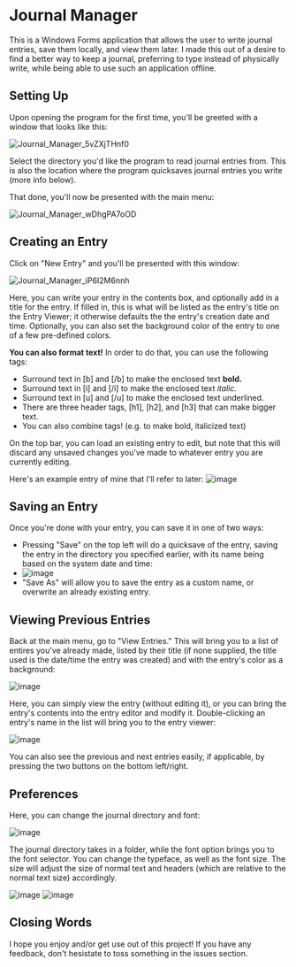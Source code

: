 # Journal Manager
This is a Windows Forms application that allows the user to write journal entries, save them locally, and view them later. 
I made this out of a desire to find a better way to keep a journal, preferring to type instead of physically write, while being able to use such an application offline.

## Setting Up
Upon opening the program for the first time, you'll be greeted with a window that looks like this:

![Journal_Manager_5vZXjTHnf0](https://user-images.githubusercontent.com/58154576/155890117-6190934e-c5df-4608-bf19-b78e9873d0cc.png)

Select the directory you'd like the program to read journal entries from. This is also the location where the program quicksaves journal entries you write (more info below).

That done, you'll now be presented with the main menu:

![Journal_Manager_wDhgPA7oOD](https://user-images.githubusercontent.com/58154576/155890452-769e3ba2-e823-425f-b424-368fa353adad.png)

## Creating an Entry
Click on "New Entry" and you'll be presented with this window:

![Journal_Manager_iP6I2M6nnh](https://user-images.githubusercontent.com/58154576/155890458-6facb6bd-9295-49ae-8a22-33dcebb14998.png)

Here, you can write your entry in the contents box, and optionally add in a title for the entry. If filled in, this is what will be listed as the entry's title on the Entry Viewer;
it otherwise defaults the the entry's creation date and time. Optionally, you can also set the background color of the entry to one of a few pre-defined colors.

**You can also format text!** In order to do that, you can use the following tags:
- Surround text in [b] and [/b] to make the enclosed text **bold.**
- Surround text in [i] and [/i] to make the enclosed text *italic.*
- Surround text in [u] and [/u] to make the enclosed text underlined.
- There are three header tags, [h1], [h2], and [h3] that can make bigger text.
- You can also combine tags! (e.g. to make bold, italicized text)

On the top bar, you can load an existing entry to edit, but note that this will discard any unsaved changes you've made to whatever entry you are currently editing.

Here's an example entry of mine that I'll refer to later:
![image](https://user-images.githubusercontent.com/58154576/155890711-85c9c81f-ac6b-45df-88b7-00dd8f065e3a.png)

## Saving an Entry
Once you're done with your entry, you can save it in one of two ways:
- Pressing "Save" on the top left will do a quicksave of the entry, saving the entry in the directory you specified earlier, with its name being based on the system date and time: 
- ![image](https://user-images.githubusercontent.com/58154576/155890730-c7bba409-bcd1-4dc4-b78b-223ed69aefed.png)
- "Save As" will allow you to save the entry as a custom name, or overwrite an already existing entry.

## Viewing Previous Entries
Back at the main menu, go to "View Entries." This will bring you to a list of entires you've already made, listed by their title (if none supplied, the title used is the date/time 
the entry was created) and with the entry's color as a background:

![image](https://user-images.githubusercontent.com/58154576/155890825-98603774-1032-4113-9b46-d61f6de67bfe.png)

Here, you can simply view the entry (without editing it), or you can bring the entry's contents into the entry editor and modify it. Double-clicking an entry's name in the list
will bring you to the entry viewer:

![image](https://user-images.githubusercontent.com/58154576/155890873-73976d93-34e7-4f1e-ac90-ae792a022ac2.png)

You can also see the previous and next entries easily, if applicable, by pressing the two buttons on the bottom left/right.

## Preferences

Here, you can change the journal directory and font:

![image](https://user-images.githubusercontent.com/58154576/155890912-2d6e6046-0e45-4b16-9444-f5669b728e46.png)

The journal directory takes in a folder, while the font option brings you to the font selector. You can change the typeface, as well as the font size. The size will adjust the
size of normal text and headers (which are relative to the normal text size) accordingly.

![image](https://user-images.githubusercontent.com/58154576/155890958-6ce9b148-287b-41c6-979b-3da4eaffabd0.png)
![image](https://user-images.githubusercontent.com/58154576/155890966-a8ebd0fa-722c-41ca-a932-4b8af269a122.png)

## Closing Words

I hope you enjoy and/or get use out of this project! If you have any feedback, don't hesistate to toss something in the issues section.







